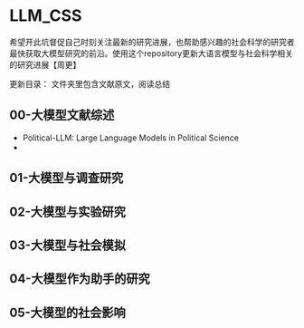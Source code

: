 # LLM_CSS
希望开此坑督促自己时刻关注最新的研究进展，也帮助感兴趣的社会科学的研究者最快获取大模型研究的前沿。使用这个repository更新大语言模型与社会科学相关的研究进展【周更】

更新目录：
文件夹里包含文献原文，阅读总结
## 00-大模型文献综述
- Political-LLM: Large Language Models in Political Science
- 
## 01-大模型与调查研究
## 02-大模型与实验研究
## 03-大模型与社会模拟
## 04-大模型作为助手的研究
## 05-大模型的社会影响
